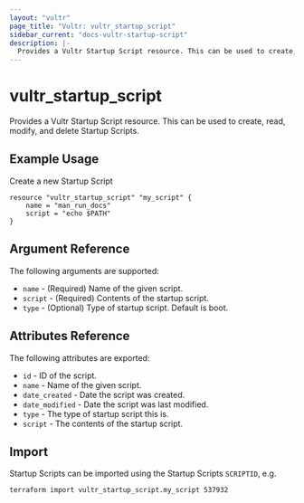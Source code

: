 ```yaml
---
layout: "vultr"
page_title: "Vultr: vultr_startup_script"
sidebar_current: "docs-vultr-startup-script"
description: |-
  Provides a Vultr Startup Script resource. This can be used to create, read, modify, and delete Startup Scripts.
---
```


# vultr_startup_script

Provides a Vultr Startup Script resource. This can be used to create, read, modify, and delete Startup Scripts.

## Example Usage

Create a new Startup Script

```hcl
resource "vultr_startup_script" "my_script" {
    name = "man_run_docs"
    script = "echo $PATH"
}
```

## Argument Reference

The following arguments are supported:

* `name` - (Required) Name of the given script.
* `script` - (Required) Contents of the startup script.
* `type` - (Optional) Type of startup script. Default is boot.

## Attributes Reference

The following attributes are exported:

* `id` - ID of the script.
* `name` - Name of the given script.
* `date_created` - Date the script was created.
* `date_modified` - Date the script was last modified.
* `type` - The type of startup script this is.
* `script` - The contents of the startup script.

## Import

Startup Scripts can be imported using the Startup Scripts `SCRIPTID`, e.g.

```
terraform import vultr_startup_script.my_script 537932
```